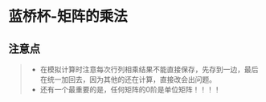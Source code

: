 # 蓝桥杯-矩阵的乘法

## 注意点

>+ 在模拟计算时注意每次行列相乘结果不能直接保存，先存到一边，最后在统一加回去，因为其他的还在计算，直接改会出问题。  
>+ 还有一个最重要的是，任何矩阵的0阶是单位矩阵！！！！
